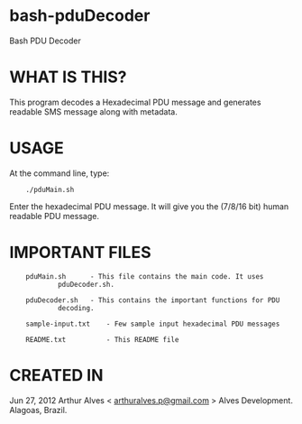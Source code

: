 bash-pduDecoder
===============

Bash PDU Decoder


WHAT IS THIS?
=====================================================

This program decodes a Hexadecimal PDU message and generates readable SMS message along with metadata.


USAGE
=====================================================

At the command line, type:

		./pduMain.sh

Enter the hexadecimal PDU message. It will give you the (7/8/16 bit) human readable PDU message.


IMPORTANT FILES
=====================================================

		pduMain.sh      - This file contains the main code. It uses
				pduDecoder.sh.

		pduDecoder.sh   - This contains the important functions for PDU
				decoding.

		sample-input.txt    - Few sample input hexadecimal PDU messages

		README.txt          - This README file



CREATED IN
=====================================================

Jun 27, 2012
Arthur Alves < arthuralves.p@gmail.com >
Alves Development.
Alagoas, Brazil.
